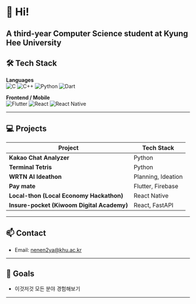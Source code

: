 # 👋 Hi!

**A third-year Computer Science student at Kyung Hee University**
---

## 🛠️ Tech Stack

**Languages**  
![C](https://img.shields.io/badge/C-A8B9CC?style=flat-square&logo=c&logoColor=black)
![C++](https://img.shields.io/badge/C++-00599C?style=flat-square&logo=c%2b%2b&logoColor=white)
![Python](https://img.shields.io/badge/Python-3776AB?style=flat-square&logo=python&logoColor=white)
![Dart](https://img.shields.io/badge/Dart-0175C2?style=flat-square&logo=dart&logoColor=white)

**Frontend / Mobile**  
![Flutter](https://img.shields.io/badge/Flutter-02569B?style=flat-square&logo=flutter&logoColor=white)
![React](https://img.shields.io/badge/React-61DAFB?style=flat-square&logo=react&logoColor=black)
![React Native](https://img.shields.io/badge/React%20Native-61DAFB?style=flat-square&logo=react&logoColor=black)

---

## 💻 Projects

| Project | Tech Stack |
|---------|------------|
| **Kakao Chat Analyzer** | Python |
| **Terminal Tetris** | Python |
| **WRTN AI Ideathon** | Planning, Ideation |
| **Pay mate** | Flutter, Firebase |
| **Local-thon (Local Economy Hackathon)** | React Native |
| **Insure-pocket (Kiwoom Digital Academy)** | React, FastAPI |
---

## 📫 Contact

- Email: [nenen2ya@khu.ac.kr](mailto:nenen2ya@khu.ac.kr)  

---

## 🎯 Goals

- 이것저것 모든 분야 경험해보기

---


